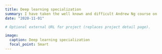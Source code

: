 ```yaml
---
title: Deep learning specialization
summary: I have taken the well known and difficult Andrew Ng course on deep learning on [ccoursera](https://www.coursera.org/specializations/deep-learning).
date: "2020-11-01"

# Optional external URL for project (replaces project detail page).

image:
  caption: Deep learning specialization
  focal_point: Smart
---
```

